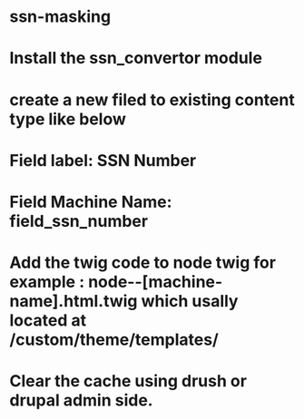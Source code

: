 # ssn-masking
# Install the ssn_convertor module
# create a new filed to existing content type like below
# Field label: SSN Number
# Field Machine Name: field_ssn_number
# Add the twig code to node twig for example : node--[machine-name].html.twig  which usally located at /custom/theme/templates/
# Clear the cache using drush or drupal admin side.
